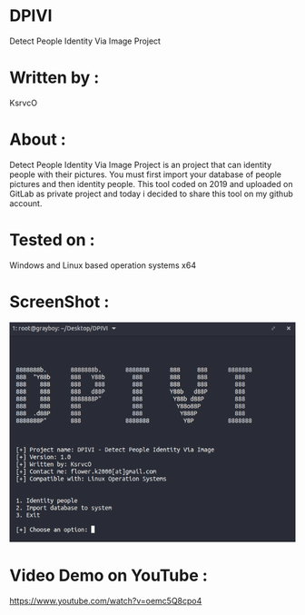 # DPIVI
Detect People Identity Via Image Project


# Written by :
KsrvcO

# About :
Detect People Identity Via Image Project is an project that can identity people with their pictures.
You must first import your database of people pictures and then identity people.
This tool coded on 2019 and uploaded on GitLab as private project and today i decided to share this tool on my github account.

# Tested on :
Windows and Linux based operation systems x64

# ScreenShot :
![ScreenShot](https://raw.githubusercontent.com/ksrvco/DPIVI/master/DPIVI-shot.png)

# Video Demo on YouTube :
https://www.youtube.com/watch?v=oemc5Q8cpo4
